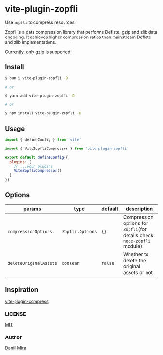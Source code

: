 # vite-plugin-zopfli

Use `zopfli` to compress resources.

Zopfli is a data compression library that performs Deflate, gzip and zlib data encoding. It achieves higher compression ratios than mainstream Deflate and zlib implementations.

Currently, only gzip is supported.

## Install

```bash
$ bun i vite-plugin-zopfli -D

# or

$ yarn add vite-plugin-zopfli -D

# or

$ npm install vite-plugin-zopfli -D
```

## Usage

```js
import { defineConfig } from 'vite'

import { ViteZopfliCompressor } from 'vite-plugin-zopfli'

export default defineConfig({
  plugins: [
    // ...your plugins
    ViteZopfliCompressor()
  ]
})
```

## Options

| params                 | type                                          | default                                                      | description                                                                                |
| ---------------------- | --------------------------------------------- | ------------------------------------------------------------ | ------------------------------------------------------------------------------------------ |
| `compressionOptions`   | `Zopfli.Options`                          | `{}`                                                         | Compression options for `Zopfli`(for details check `node-zopfli` module)                             |
| `deleteOriginalAssets` | `boolean`                                     | `false`                                                      | Whether to delete the original assets or not                                               |


## Inspiration

[vite-plugin-compress](https://github.com/alloc/vite-plugin-compress)

### LICENSE

[MIT](./LICENSE.md)

### Author

[Daniil Mira](https://github.com/ZAZPRO)